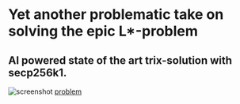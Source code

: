 # Yet another problematic take on solving the epic L*-problem 
## AI powered state of the art trix-solution with secp256k1.

![screenshot](https://user-images.githubusercontent.com/114263485/193188340-8f5b1cc6-9fec-4bdb-89ca-2677b92c1fd2.jpg)
[problem](https://user-images.githubusercontent.com/114263485/193188361-34800b5b-0195-477f-842e-4b5ddb837710.jpg)
